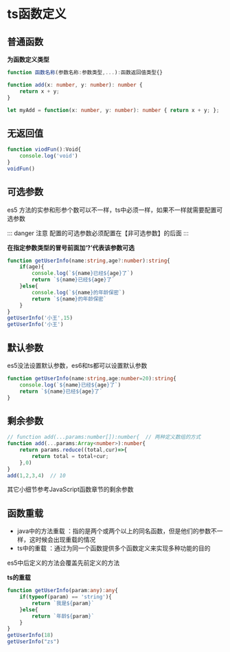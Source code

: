 # ts函数定义
## 普通函数
**为函数定义类型**
```ts
function 函数名称(参数名称:参数类型,...):函数返回值类型{}
```
```ts
function add(x: number, y: number): number {
    return x + y;
}
```
```ts
let myAdd = function(x: number, y: number): number { return x + y; };
```

## 无返回值
```ts
function viodFun():Void{
    console.log('void')
}
voidFun()
```

## 可选参数
es5 方法的实参和形参个数可以不一样，ts中必须一样，如果不一样就需要配置可选参数

::: danger 注意
配置的可选参数必须配置在【非可选参数】的后面
:::

**在指定参数类型的冒号前面加‘?’代表该参数可选**
```ts
function getUserInfo(name:string,age?:number):string{
    if(age){
        console.log(`${name}已经${age}了`)
        return `${name}已经${age}了`
    }else{
        console.log(`${name}的年龄保密`)
        return `${name}的年龄保密`
    }
}
getUserInfo('小王',15)
getUserInfo('小王')
```

## 默认参数
es5没法设置默认参数，es6和ts都可以设置默认参数
```ts
function getUserInfo(name:string,age:number=20):string{
    console.log(`${name}已经${age}了`)
    return `${name}已经${age}了`
}
```

## 剩余参数
```ts
// function add(...params:number[]):number{  // 两种定义数组的方式
function add(...params:Array<number>):number{
    return params.reduce((total,cur)=>{
        return total = total+cur;
    },0)
}
add(1,2,3,4)  // 10
```
其它小细节参考JavaScript函数章节的剩余参数

## 函数重载
- java中的方法重载 ：指的是两个或两个以上的同名函数，但是他们的参数不一样，这时候会出现重载的情况
- ts中的重载 ：通过为同一个函数提供多个函数定义来实现多种功能的目的

es5中后定义的方法会覆盖先前定义的方法

**ts的重载**

```ts
function getUserInfo(param:any):any{
    if(typeof(param) == 'string'){
        return `我是${param}`
    }else{
        return `年龄${param}`
    }
}
getUserInfo(18)        
getUserInfo("zs") 
```